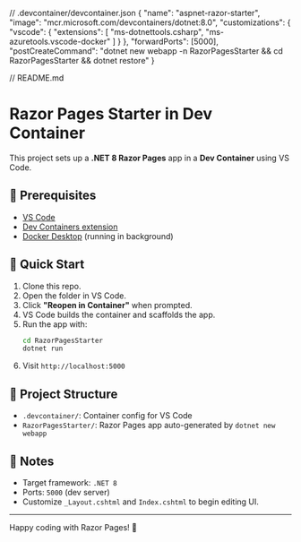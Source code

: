 // .devcontainer/devcontainer.json
{
  "name": "aspnet-razor-starter",
  "image": "mcr.microsoft.com/devcontainers/dotnet:8.0",
  "customizations": {
    "vscode": {
      "extensions": [
        "ms-dotnettools.csharp",
        "ms-azuretools.vscode-docker"
      ]
    }
  },
  "forwardPorts": [5000],
  "postCreateCommand": "dotnet new webapp -n RazorPagesStarter && cd RazorPagesStarter && dotnet restore"
}

// README.md
# Razor Pages Starter in Dev Container

This project sets up a **.NET 8 Razor Pages** app in a **Dev Container** using VS Code.

## 🧰 Prerequisites
- [VS Code](https://code.visualstudio.com/)
- [Dev Containers extension](https://marketplace.visualstudio.com/items?itemName=ms-vscode-remote.remote-containers)
- [Docker Desktop](https://www.docker.com/products/docker-desktop/) (running in background)

## 🚀 Quick Start
1. Clone this repo.
2. Open the folder in VS Code.
3. Click **"Reopen in Container"** when prompted.
4. VS Code builds the container and scaffolds the app.
5. Run the app with:
   ```bash
   cd RazorPagesStarter
   dotnet run
   ```
6. Visit `http://localhost:5000`

## 📁 Project Structure
- `.devcontainer/`: Container config for VS Code
- `RazorPagesStarter/`: Razor Pages app auto-generated by `dotnet new webapp`

## 📝 Notes
- Target framework: `.NET 8`
- Ports: `5000` (dev server)
- Customize `_Layout.cshtml` and `Index.cshtml` to begin editing UI.

---

Happy coding with Razor Pages! 🎉
